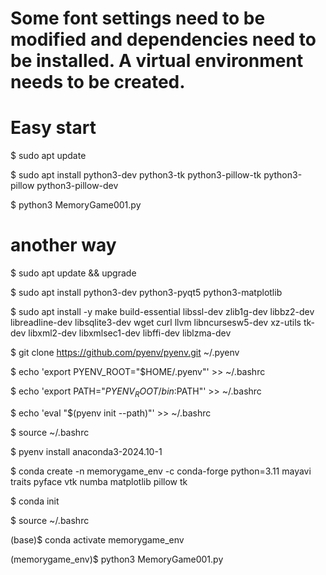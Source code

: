 # Some font settings need to be modified and dependencies need to be installed. A virtual environment needs to be created.

# Easy start

$ sudo apt update

$ sudo apt install python3-dev python3-tk python3-pillow-tk python3-pillow python3-pillow-dev

$ python3 MemoryGame001.py

# another way

$ sudo apt update && upgrade

$ sudo apt install python3-dev python3-pyqt5 python3-matplotlib

$ sudo apt install -y make build-essential libssl-dev zlib1g-dev
libbz2-dev libreadline-dev libsqlite3-dev wget curl llvm
libncursesw5-dev xz-utils tk-dev libxml2-dev libxmlsec1-dev libffi-dev
liblzma-dev

$ git clone https://github.com/pyenv/pyenv.git ~/.pyenv

$ echo 'export PYENV_ROOT="$HOME/.pyenv"' >> ~/.bashrc

$ echo 'export PATH="$PYENV_ROOT/bin:$PATH"' >> ~/.bashrc

$ echo 'eval "$(pyenv init --path)"' >> ~/.bashrc

$ source ~/.bashrc

$ pyenv install anaconda3-2024.10-1

$ conda create -n memorygame_env -c conda-forge python=3.11 mayavi traits pyface vtk numba matplotlib pillow tk

$ conda init

$ source ~/.bashrc

(base)$ conda activate memorygame_env

(memorygame_env)$ python3 MemoryGame001.py
